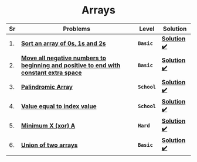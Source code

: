 <div align = "center">

# Arrays

| Sr  | Problems| Level     | Solution|
| --- | -------------------------------------------------------------------------------------------------------------------------------------------------------------------------------------------- | --------- | ----------------------------------------------------------------------------------------------------------------------------------------------------------------------------------------- |
| 1.  | [**Sort an array of 0s, 1s and 2s**](https://practice.geeksforgeeks.org/problems/sort-an-array-of-0s-1s-and-2s4231/1#)                                                                       | **`Basic`** | [**Solution ✔️**](https://github.com/swayamterode/Codes/blob/main/Platform/GeeksforGeeks/Arrays/001.Sort%20an%20array%20of%200s%2C%201s%20and%202s.cpp)                                       |
| 2.  | [**Move all negative numbers to beginning and positive to end with constant extra space**](https://www.geeksforgeeks.org/move-negative-numbers-beginning-positive-end-constant-extra-space/) | **`Basic`** | [**Solution ✔️**](https://github.com/swayamterode/Codes/blob/main/Platform/GeeksforGeeks/Arrays/002.Move_all_negative_numbers_to_beginning_and_positive_to_end_with_constant_extra_space.cpp) |
|3.|[**Palindromic Array**](https://practice.geeksforgeeks.org/problems/palindromic-array-1587115620/1/?page=1&curated[]=7&sortBy=submissions) | **`School`** | [**Solution ✔️**](https://github.com/swayamterode/Codes/blob/main/Platform/GeeksforGeeks/Arrays/003.Palindromic_Array.cpp)|
|4.|[**Value equal to index value**](https://practice.geeksforgeeks.org/problems/value-equal-to-index-value1330/1/?page=1&curated[]=7&sortBy=submissions)|**`School`**|[**Solution ✔️**](https://github.com/swayamterode/Codes/blob/main/Platform/GeeksforGeeks/Arrays/Value%20equal%20to%20index%20value.cpp)|
|5.|[**Minimum X (xor) A**](https://practice.geeksforgeeks.org/problems/x-xor-a-is-minimum-and-set-bits-in-x-b/1#)|**`Hard`**|[**Solution ✔️**](https://github.com/swayamterode/Codes/blob/main/Platform/GeeksforGeeks/Arrays/004.Minimum_X_(xor)_A.cpp)|
|6.|[**Union of two arrays**](https://practice.geeksforgeeks.org/problems/union-of-two-arrays3538/1)| **`Basic`** | [**Solution ✔️**](https://github.com/swayamterode/Codes/blob/main/Platform/GeeksforGeeks/Arrays/005.Union_of_two_arrays.cpp)|

</div>
